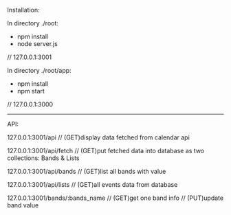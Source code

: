 Installation:

In directory ./root:

- npm install
- node server.js

// 127.0.0.1:3001

In directory ./root/app:

- npm install
- npm start

// 127.0.0.1:3000

---------------------------

API:

127.0.0.1:3001/api
// (GET)display data fetched from calendar api

127.0.0.1:3001/api/fetch
// (GET)put fetched data into database as two collections: Bands & Lists

127.0.0.1:3001/api/bands
// (GET)list all bands with value

127.0.0.1:3001/api/lists
// (GET)all events data from database

127.0.0.1:3001/bands/:bands_name
// (GET)get one band info
// (PUT)update band value
